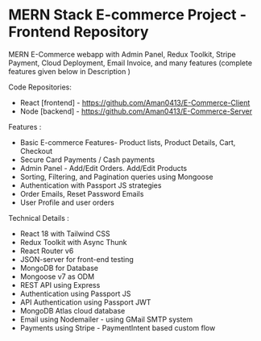 # MERN Stack E-commerce Project - Frontend Repository

MERN E-Commerce webapp with Admin Panel, Redux Toolkit, Stripe Payment, Cloud Deployment, Email Invoice, and many features (complete features given below in Description )

Code Repositories:

- React [frontend] - https://github.com/Aman0413/E-Commerce-Client
- Node [backend] - https://github.com/Aman0413/E-Commerce-Server

Features :

- Basic E-commerce Features- Product lists, Product Details, Cart, Checkout
- Secure Card Payments / Cash payments
- Admin Panel - Add/Edit Orders. Add/Edit Products
- Sorting, Filtering, and Pagination queries using Mongoose
- Authentication with Passport JS strategies
- Order Emails, Reset Password Emails
- User Profile and user orders

Technical Details :

- React 18 with Tailwind CSS
- Redux Toolkit with Async Thunk
- React Router v6
- JSON-server for front-end testing
- MongoDB for Database
- Mongoose v7 as ODM
- REST API using Express
- Authentication using Passport JS
- API Authentication using Passport JWT
- MongoDB Atlas cloud database
- Email using Nodemailer - using GMail SMTP system
- Payments using Stripe - PaymentIntent based custom flow
